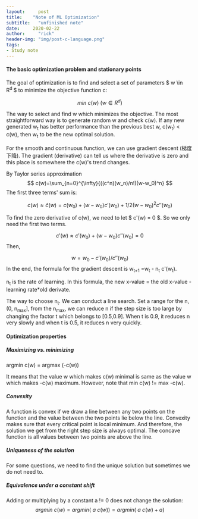 ```yaml
---
layout:     post
title:    "Note of ML Optimization"
subtitle:   "unfinished note"
date:     2020-02-22
author:     "rick"
header-img: "img/post-c-language.png"
tags:
- Study note
---
```


#### The basic optimization problem and stationary points

The goal of optimization is to find and select a set of parameters $ w \in R<sup>d </sup>$ to minimize the objective function c: 



$$
min \ c(w)\ (w\in R^d)
$$



The way to select and find w which minimizes the objective. The most straightforward way is to generate random w and check c(w). If any new generated w<sub>t</sub> has better performance than the previous best w, c(w<sub>t</sub>) < c(w), then w<sub>t</sub>  to be the new optimal solution. 

For the smooth and continuous function, we can use gradient descent (梯度下降). The gradient (derivative) can tell us where the derivative is zero and this place is somewhere the c(w)'s trend changes.

By Taylor series approximation 
$$
c(w)=\sum_{n=0}^{\infty}{((c^n)(w_n)/n!)(w-w_0)^n}
$$
The first three terms' sum is: 

$$
c(w)\approx \hat{c}(w)=c(w_0)+(w-w_0)c'(w_0)+1/2(w-w_0)^2c''(w_0)
$$

To find the zero derivative of c(w), we need to let $ c'(w) = 0 $. So we only need the first two terms.

$$
c'(w)\approx c'(w_0)+(w-w_0)c''(w_0)=0
$$
Then,

$$
w=w_0-c'(w_0)/c''(w_0)
$$
In the end, the formula for the gradient descent is w<sub>t+1</sub> =w<sub>t</sub> - n<sub>t</sub> c'(w<sub>t</sub>).

n<sub>t</sub> is the rate of learning. In this formula, the new x-value = the old x-value  -  learning rate*old derivate.

The way to choose n<sub>t</sub>. We can conduct a line search. Set a range for the n, (0, n<sub>max</sub>], from the n<sub>max</sub>, we can reduce n if the step size is too large by changing the factor t which belongs to [0.5,0.9]. When t is 0.9, it reduces n very slowly and when t is 0.5, it reduces n very quickly.



#### Optimization properties

##### Maximizing vs. minimizing

argmin c(w) = argmax (-c(w))

It means that the value w which makes c(w) minimal is same as the value w which makes -c(w) maximum. However, note that min c(w) != max -c(w).

##### Convexity

A function is convex if we draw a line between any two points on the function and the value between the two points lie below the line. Convexity makes sure that every critical point is local minimum. And therefore, the solution we get from the right step size is always optimal. The concave function is all values between two points are above the line.

##### Uniqueness of the solution

For some questions, we need to find the unique solution but sometimes we do not need to.

##### Equivalence under a constant shift

Adding or multiplying by a constant a != 0 does not change the solution:
$$
argmin \ c(w)=argmin (\ a\ c(w)) = argmin (\ a\ c(w)+a )
$$
